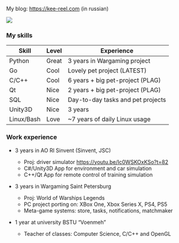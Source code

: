 My blog: https://kee-reel.com (in russian)

![](https://64.media.tumblr.com/48d21fd5ea55430114a77c5447a3357f/tumblr_n0a4hrWLLx1t77hk0o1_500.gif)


### My skills 
| Skill      | Level | Experience                           |
|------------|-------|--------------------------------------|
| Python     | Great | 3 years in Wargaming project         |
| Go         | Cool  | Lovely pet project (LATEST)          |
| С/C++      | Cool  | 6 years + big pet-project (PLAG)     |
| Qt         | Nice  | 2 years + big pet-project (PLAG)     |
| SQL        | Nice  | Day-to-day tasks and pet projects    |
| Unity3D    | Nice  | 3 years                              |
| Linux/Bash | Love  | ~7 years of daily Linux usage        |

### Work experience
* 3 years in AO RI Sinvent (Sinvent, JSC)
  * Proj: driver simulator https://youtu.be/Ic0WSKOxKSo?t=82
  * C#/Unity3D App for environment and car simulation
  * C++/Qt App for remote control of training simulation

* 3 years in Wargaming Saint Petersburg
  * Proj: World of Warships Legends
  * PC project porting on: XBox One, Xbox Series X, PS4, PS5
  * Meta-game systems: store, tasks, notifications, matchmaker

* 1 year at university BSTU “Voenmeh”
  * Teacher of classes: Computer Science, C/C++ and OpenGL
